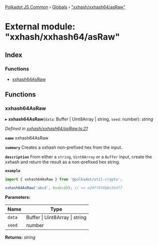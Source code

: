 [Polkadot JS Common](../README.md) › [Globals](../globals.md) › ["xxhash/xxhash64/asRaw"](_xxhash_xxhash64_asraw_.md)

# External module: "xxhash/xxhash64/asRaw"

## Index

### Functions

* [xxhash64AsRaw](_xxhash_xxhash64_asraw_.md#xxhash64asraw)

## Functions

###  xxhash64AsRaw

▸ **xxhash64AsRaw**(`data`: Buffer | Uint8Array | string, `seed`: number): *string*

*Defined in [xxhash/xxhash64/asRaw.ts:21](https://github.com/polkadot-js/common/blob/6194660b/packages/util-crypto/src/xxhash/xxhash64/asRaw.ts#L21)*

**`name`** xxhash64AsRaw

**`summary`** Creates a xxhash non-prefixed hex from the input.

**`description`** 
From either a `string`, `Uint8Array` or a `Buffer` input, create the xxhash and return the result as a non-prefixed hex string.

**`example`** 
<BR>

```javascript
import { xxhash64AsRaw } from '@polkadot/util-crypto';

xxhash64AsRaw('abcd', 0xabcd)); // => e29f70f8b8c96df7
```

**Parameters:**

Name | Type |
------ | ------ |
`data` | Buffer &#124; Uint8Array &#124; string |
`seed` | number |

**Returns:** *string*
